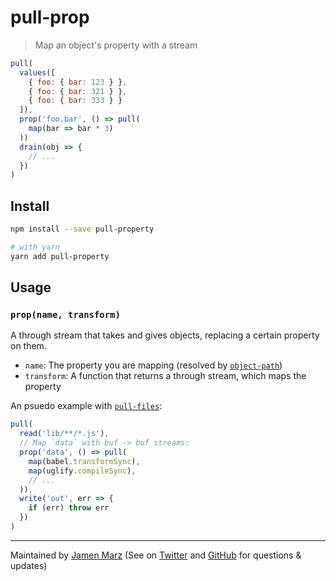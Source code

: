 
# pull-prop

> Map an object's property with a stream

```js
pull(
  values([
    { foo: { bar: 123 } },
    { foo: { bar: 321 } },
    { foo: { bar: 333 } }
  ]),
  prop('foo.bar', () => pull(
    map(bar => bar * 3)
  ))
  drain(obj => {
    // ...
  })
)
```

## Install

```sh
npm install --save pull-property

# with yarn
yarn add pull-property
```

## Usage

### `prop(name, transform)`

A through stream that takes and gives objects, replacing a certain property on them.

 - `name`: The property you are mapping (resolved by [`object-path`](https://www.npmjs.com/package/object-path))
 - `transform`: A function that returns a through stream, which maps the property

An psuedo example with [`pull-files`](https://npmjs.com/pull-files):

```js
pull(
  read('lib/**/*.js'),
  // Map `data` with buf -> buf streams:
  prop('data', () => pull(
    map(babel.transformSync),
    map(uglify.compileSync),
    // ...
  )),
  write('out', err => {
    if (err) throw err
  })
)
```

---

Maintained by [Jamen Marz](https://git.io/jamen) (See on [Twitter](https://twitter.com/jamenmarz) and [GitHub](https://github.com/jamen) for questions & updates)

